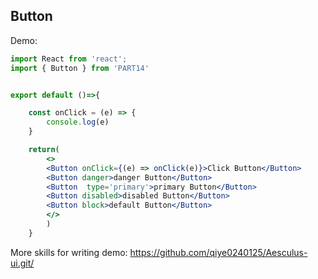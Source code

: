 
## Button

Demo:

```jsx
import React from 'react';
import { Button } from 'PART14'


export default ()=>{

    const onClick = (e) => {
        console.log(e)
    }

    return(
        <>
        <Button onClick={(e) => onClick(e)}>Click Button</Button>
        <Button danger>danger Button</Button>
        <Button  type='primary'>primary Button</Button>
        <Button disabled>disabled Button</Button>
        <Button block>default Button</Button>
        </>
        )
    }

```
<API ></API>


More skills for writing demo: https://github.com/qiye0240125/Aesculus-ui.git/
